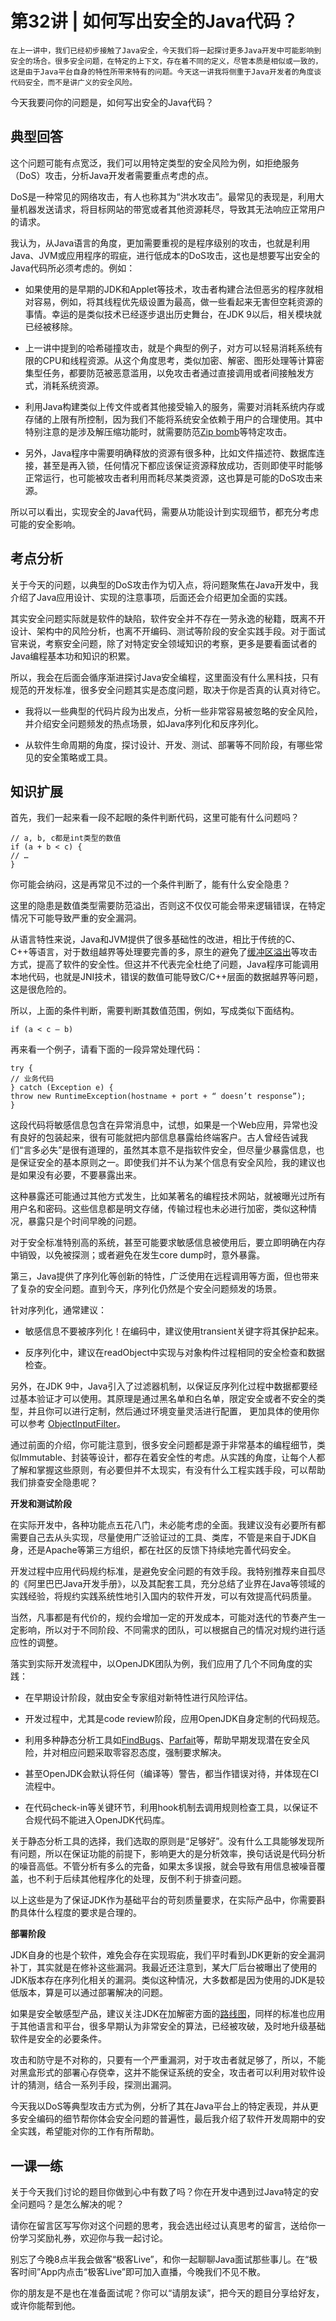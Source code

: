 # 第32讲 | 如何写出安全的Java代码？

    在上一讲中，我们已经初步接触了Java安全，今天我们将一起探讨更多Java开发中可能影响到安全的场合。很多安全问题，在特定的上下文，存在着不同的定义，尽管本质是相似或一致的，这是由于Java平台自身的特性所带来特有的问题。今天这一讲我将侧重于Java开发者的角度谈代码安全，而不是讲广义的安全风险。

今天我要问你的问题是，如何写出安全的Java代码？

## 典型回答

这个问题可能有点宽泛，我们可以用特定类型的安全风险为例，如拒绝服务（DoS）攻击，分析Java开发者需要重点考虑的点。

DoS是一种常见的网络攻击，有人也称其为“洪水攻击”。最常见的表现是，利用大量机器发送请求，将目标网站的带宽或者其他资源耗尽，导致其无法响应正常用户的请求。

我认为，从Java语言的角度，更加需要重视的是程序级别的攻击，也就是利用Java、JVM或应用程序的瑕疵，进行低成本的DoS攻击，这也是想要写出安全的Java代码所必须考虑的。例如：

*   如果使用的是早期的JDK和Applet等技术，攻击者构建合法但恶劣的程序就相对容易，例如，将其线程优先级设置为最高，做一些看起来无害但空耗资源的事情。幸运的是类似技术已经逐步退出历史舞台，在JDK 9以后，相关模块就已经被移除。
    
*   上一讲中提到的哈希碰撞攻击，就是个典型的例子，对方可以轻易消耗系统有限的CPU和线程资源。从这个角度思考，类似加密、解密、图形处理等计算密集型任务，都要防范被恶意滥用，以免攻击者通过直接调用或者间接触发方式，消耗系统资源。
    
*   利用Java构建类似上传文件或者其他接受输入的服务，需要对消耗系统内存或存储的上限有所控制，因为我们不能将系统安全依赖于用户的合理使用。其中特别注意的是涉及解压缩功能时，就需要防范[Zip bomb](https://en.wikipedia.org/wiki/Zip_bomb)等特定攻击。
    
*   另外，Java程序中需要明确释放的资源有很多种，比如文件描述符、数据库连接，甚至是再入锁，任何情况下都应该保证资源释放成功，否则即使平时能够正常运行，也可能被攻击者利用而耗尽某类资源，这也算是可能的DoS攻击来源。
    

所以可以看出，实现安全的Java代码，需要从功能设计到实现细节，都充分考虑可能的安全影响。

## 考点分析

关于今天的问题，以典型的DoS攻击作为切入点，将问题聚焦在Java开发中，我介绍了Java应用设计、实现的注意事项，后面还会介绍更加全面的实践。

其实安全问题实际就是软件的缺陷，软件安全并不存在一劳永逸的秘籍，既离不开设计、架构中的风险分析，也离不开编码、测试等阶段的安全实践手段。对于面试官来说，考察安全问题，除了对特定安全领域知识的考察，更多是要看面试者的Java编程基本功和知识的积累。

所以，我会在后面会循序渐进探讨Java安全编程，这里面没有什么黑科技，只有规范的开发标准，很多安全问题其实是态度问题，取决于你是否真的认真对待它。

*   我将以一些典型的代码片段为出发点，分析一些非常容易被忽略的安全风险，并介绍安全问题频发的热点场景，如Java序列化和反序列化。
    
*   从软件生命周期的角度，探讨设计、开发、测试、部署等不同阶段，有哪些常见的安全策略或工具。
    

## 知识扩展

首先，我们一起来看一段不起眼的条件判断代码，这里可能有什么问题吗？

```
// a, b, c都是int类型的数值
if (a + b < c) {
// …
}

```

你可能会纳闷，这是再常见不过的一个条件判断了，能有什么安全隐患？

这里的隐患是数值类型需要防范溢出，否则这不仅仅可能会带来逻辑错误，在特定情况下可能导致严重的安全漏洞。

从语言特性来说，Java和JVM提供了很多基础性的改进，相比于传统的C、C++等语言，对于数组越界等处理要完善的多，原生的避免了[缓冲区溢出](https://en.wikipedia.org/wiki/Buffer_overflow)等攻击方式，提高了软件的安全性。但这并不代表完全杜绝了问题，Java程序可能调用本地代码，也就是JNI技术，错误的数值可能导致C/C++层面的数据越界等问题，这是很危险的。

所以，上面的条件判断，需要判断其数值范围，例如，写成类似下面结构。

```
if (a < c – b)

```

再来看一个例子，请看下面的一段异常处理代码：

```
try {
// 业务代码
} catch (Exception e) {
throw new RuntimeException(hostname + port + “ doesn’t response”);
}

```

这段代码将敏感信息包含在异常消息中，试想，如果是一个Web应用，异常也没有良好的包装起来，很有可能就把内部信息暴露给终端客户。古人曾经告诫我们“言多必失”是很有道理的，虽然其本意不是指软件安全，但尽量少暴露信息，也是保证安全的基本原则之一。即使我们并不认为某个信息有安全风险，我的建议也是如果没有必要，不要暴露出来。

这种暴露还可能通过其他方式发生，比如某著名的编程技术网站，就被曝光过所有用户名和密码。这些信息都是明文存储，传输过程也未必进行加密，类似这种情况，暴露只是个时间早晚的问题。

对于安全标准特别高的系统，甚至可能要求敏感信息被使用后，要立即明确在内存中销毁，以免被探测；或者避免在发生core dump时，意外暴露。

第三，Java提供了序列化等创新的特性，广泛使用在远程调用等方面，但也带来了复杂的安全问题。直到今天，序列化仍然是个安全问题频发的场景。

针对序列化，通常建议：

*   敏感信息不要被序列化！在编码中，建议使用transient关键字将其保护起来。
    
*   反序列化中，建议在readObject中实现与对象构件过程相同的安全检查和数据检查。
    

另外，在JDK 9中，Java引入了过滤器机制，以保证反序列化过程中数据都要经过基本验证才可以使用。其原理是通过黑名单和白名单，限定安全或者不安全的类型，并且你可以进行定制，然后通过环境变量灵活进行配置， 更加具体的使用你可以参考 [ObjectInputFilter](https://docs.oracle.com/javase/9/docs/api/java/io/ObjectInputFilter.html)。

通过前面的介绍，你可能注意到，很多安全问题都是源于非常基本的编程细节，类似Immutable、封装等设计，都存在着安全性的考虑。从实践的角度，让每个人都了解和掌握这些原则，有必要但并不太现实，有没有什么工程实践手段，可以帮助我们排查安全隐患呢？

**开发和测试阶段**

在实际开发中，各种功能点五花八门，未必能考虑的全面。我建议没有必要所有都需要自己去从头实现，尽量使用广泛验证过的工具、类库，不管是来自于JDK自身，还是Apache等第三方组织，都在社区的反馈下持续地完善代码安全。

开发过程中应用代码规约标准，是避免安全问题的有效手段。我特别推荐来自孤尽的《阿里巴巴Java开发手册》，以及其配套工具，充分总结了业界在Java等领域的实践经验，将规约实践系统性地引入国内的软件开发，可以有效提高代码质量。

当然，凡事都是有代价的，规约会增加一定的开发成本，可能对迭代的节奏产生一定影响，所以对于不同阶段、不同需求的团队，可以根据自己的情况对规约进行适应性的调整。

落实到实际开发流程中，以OpenJDK团队为例，我们应用了几个不同角度的实践：

*   在早期设计阶段，就由安全专家组对新特性进行风险评估。
    
*   开发过程中，尤其是code review阶段，应用OpenJDK自身定制的代码规范。
    
*   利用多种静态分析工具如[FindBugs](http://findbugs.sourceforge.net/)、[Parfait](https://labs.oracle.com/pls/apex/f?p=labs:49:::::P49_PROJECT_ID:13)等，帮助早期发现潜在安全风险，并对相应问题采取零容忍态度，强制要求解决。
    
*   甚至OpenJDK会默认将任何（编译等）警告，都当作错误对待，并体现在CI流程中。
    
*   在代码check-in等关键环节，利用hook机制去调用规则检查工具，以保证不合规代码不能进入OpenJDK代码库。
    

关于静态分析工具的选择，我们选取的原则是“足够好”。没有什么工具能够发现所有问题，所以在保证功能的前提下，影响更大的是分析效率，换句话说是代码分析的噪音高低。不管分析有多么的完备，如果太多误报，就会导致有用信息被噪音覆盖，也不利于后续其他程序化的处理，反倒不利于排查问题。

以上这些是为了保证JDK作为基础平台的苛刻质量要求，在实际产品中，你需要斟酌具体什么程度的要求是合理的。

**部署阶段**

JDK自身的也是个软件，难免会存在实现瑕疵，我们平时看到JDK更新的安全漏洞补丁，其实就是在修补这些漏洞。我最近还注意到，某大厂后台被曝出了使用的JDK版本存在序列化相关的漏洞。类似这种情况，大多数都是因为使用的JDK是较低版本，算是可以通过部署解决的问题。

如果是安全敏感型产品，建议关注JDK在加解密方面的[路线图](https://java.com/en/jre-jdk-cryptoroadmap.html)，同样的标准也应用于其他语言和平台，很多早期认为非常安全的算法，已经被攻破，及时地升级基础软件是安全的必要条件。

攻击和防守是不对称的，只要有一个严重漏洞，对于攻击者就足够了，所以，不能对黑盒形式的部署心存侥幸，这并不能保证系统的安全，攻击者可以利用对软件设计的猜测，结合一系列手段，探测出漏洞。

今天我以DoS等典型攻击方式为例，分析了其在Java平台上的特定表现，并从更多安全编码的细节帮你体会安全问题的普遍性，最后我介绍了软件开发周期中的安全实践，希望能对你的工作有所帮助。

## 一课一练

关于今天我们讨论的题目你做到心中有数了吗？你在开发中遇到过Java特定的安全问题吗？是怎么解决的呢？

请你在留言区写写你对这个问题的思考，我会选出经过认真思考的留言，送给你一份学习奖励礼券，欢迎你与我一起讨论。

别忘了今晚8点半我会做客“极客Live”，和你一起聊聊Java面试那些事儿。在“极客时间”App内点击“极客Live”即可加入直播，今晚我们不见不散。

你的朋友是不是也在准备面试呢？你可以“请朋友读”，把今天的题目分享给好友，或许你能帮到他。
    